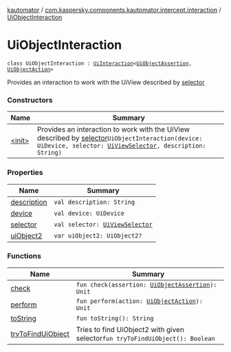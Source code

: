 [kautomator](../../index.md) / [com.kaspersky.components.kautomator.intercept.interaction](../index.md) / [UiObjectInteraction](./index.md)

# UiObjectInteraction

`class UiObjectInteraction : `[`UiInteraction`](../-ui-interaction/index.md)`<`[`UiObjectAssertion`](../../com.kaspersky.components.kautomator.intercept.operation/-ui-object-assertion.md)`, `[`UiObjectAction`](../../com.kaspersky.components.kautomator.intercept.operation/-ui-object-action.md)`>`

Provides an interaction to work with the UiView described by [selector](selector.md)

### Constructors

| Name | Summary |
|---|---|
| [&lt;init&gt;](-init-.md) | Provides an interaction to work with the UiView described by [selector](selector.md)`UiObjectInteraction(device: UiDevice, selector: `[`UiViewSelector`](../../com.kaspersky.components.kautomator.component.common.builders/-ui-view-selector/index.md)`, description: String)` |

### Properties

| Name | Summary |
|---|---|
| [description](description.md) | `val description: String` |
| [device](device.md) | `val device: UiDevice` |
| [selector](selector.md) | `val selector: `[`UiViewSelector`](../../com.kaspersky.components.kautomator.component.common.builders/-ui-view-selector/index.md) |
| [uiObject2](ui-object2.md) | `var uiObject2: UiObject2?` |

### Functions

| Name | Summary |
|---|---|
| [check](check.md) | `fun check(assertion: `[`UiObjectAssertion`](../../com.kaspersky.components.kautomator.intercept.operation/-ui-object-assertion.md)`): Unit` |
| [perform](perform.md) | `fun perform(action: `[`UiObjectAction`](../../com.kaspersky.components.kautomator.intercept.operation/-ui-object-action.md)`): Unit` |
| [toString](to-string.md) | `fun toString(): String` |
| [tryToFindUiObject](try-to-find-ui-object.md) | Tries to find UiObject2 with given selector`fun tryToFindUiObject(): Boolean` |
